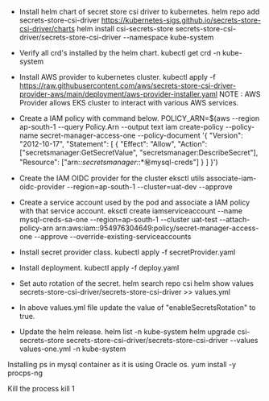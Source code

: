 - Install helm chart of secret store csi driver to kubernetes.
  helm repo add secrets-store-csi-driver https://kubernetes-sigs.github.io/secrets-store-csi-driver/charts
  helm install csi-secrets-store secrets-store-csi-driver/secrets-store-csi-driver --namespace kube-system

- Verify all crd's installed by the helm chart.
  kubectl get crd -n kube-system

- Install AWS provider to kubernetes cluster.
  kubectl apply -f https://raw.githubusercontent.com/aws/secrets-store-csi-driver-provider-aws/main/deployment/aws-provider-installer.yaml
  NOTE : AWS Provider allows EKS cluster to interact with various AWS services.

- Create a IAM policy with command below.
  POLICY_ARN=$(aws --region ap-south-1 --query Policy.Arn --output text iam create-policy --policy-name secret-manager-access-one --policy-document '{
               "Version": "2012-10-17",
               "Statement": [ {
                   "Effect": "Allow",
                   "Action": ["secretsmanager:GetSecretValue", "secretsmanager:DescribeSecret"],
                   "Resource": ["arn:*:secretsmanager:*:*:secret:mysql-creds"]
               } ]
               }')

- Create the IAM OIDC provider for the cluster
  eksctl utils associate-iam-oidc-provider --region=ap-south-1 --cluster=uat-dev --approve

- Create a service account used by the pod and associate a IAM policy with that service account.
  eksctl create iamserviceaccount --name mysql-creds-sa-one --region=ap-south-1 --cluster uat-test --attach-policy-arn arn:aws:iam::954976304649:policy/secret-manager-access-one --approve --override-existing-serviceaccounts

- Install secret provider class.
  kubectl apply -f secretProvider.yaml

- Install deployment.
  kubectl apply -f deploy.yaml

- Set auto rotation of the secret.
  helm search repo csi
  helm show values secrets-store-csi-driver/secrets-store-csi-driver >> values.yml

- In above values.yml file update the value of "enableSecretsRotation" to true.

- Update the helm release.
  helm list -n kube-system
  helm upgrade csi-secrets-store secrets-store-csi-driver/secrets-store-csi-driver --values values-one.yml -n kube-system

Installing ps in mysql container as it is using Oracle os.
yum install -y procps-ng

Kill the process
kill 1
